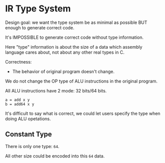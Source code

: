 # IR Type System

Design goal: we want the type system be as minimal as possible BUT enough to generate correct code.

It's IMPOSSIBLE to generate correct code without type information.

Here "type" information is about the size of a data which assembly language cares about, not about any other real types in C.

Correctness:

- The behavior of original program doesn't change.

We do not change the OP type of ALU instructions in the original program.

All ALU instructions have 2 mode: 32 bits/64 bits.

```
a = add x y
b = add64 x y
```

It's difficult to say what is correct, we could let users specify the type when doing ALU opetations.

## Constant Type

There is only one type: `64`.

All other size could be encoded into this `64` data.